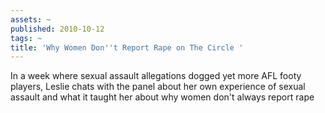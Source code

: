 ```yaml
---
assets: ~
published: 2010-10-12
tags: ~
title: 'Why Women Don''t Report Rape on The Circle '
---
```

In a week where sexual assault allegations dogged yet more AFL footy players, Leslie chats with the panel about her own experience of sexual assault and what it taught her about why women don't always report rape
